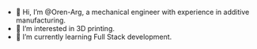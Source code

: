 - 👋 Hi, I’m @Oren-Arg, a mechanical engineer with experience in additive manufacturing.
- 👀 I’m interested in 3D printing.
- 🌱 I’m currently learning Full Stack development.

<!---
Oren-Arg/Oren-Arg is a ✨ special ✨ repository because its `README.md` (this file) appears on your GitHub profile.
You can click the Preview link to take a look at your changes.
--->
